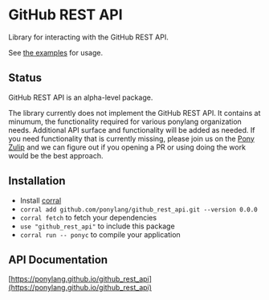 # GitHub REST API

Library for interacting with the GitHub REST API.

See [the examples](examples) for usage.

## Status

GitHub REST API is an alpha-level package.

The library currently does not implement the GitHub REST API. It contains at minumum, the functionality required for various ponylang organization needs.
Additional API surface and functionality will be added as needed. If you need functionality that is currently missing, please join us on the [Pony Zulip](https://ponylang.zulipchat.com/) and we can figure out if you opening a PR or using doing the work would be the best approach.

## Installation

* Install [corral](https://github.com/ponylang/corral)
* `corral add github.com/ponylang/github_rest_api.git --version 0.0.0`
* `corral fetch` to fetch your dependencies
* `use "github_rest_api"` to include this package
* `corral run -- ponyc` to compile your application

## API Documentation

[https://ponylang.github.io/github_rest_api](https://ponylang.github.io/github_rest_api)
